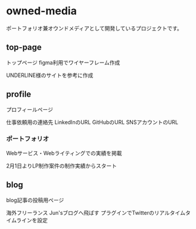# owned-media
ポートフォリオ兼オウンドメディアとして開発しているプロジェクトです。


## top-page
トップページ
figma利用でワイヤーフレーム作成

UNDERLINE様のサイトを参考に作成

## profile
プロフィールページ

仕事依頼用の連絡先
LinkedInのURL
GitHubのURL
SNSアカウントのURL

### ポートフォリオ
Webサービス・Webライティングでの実績を掲載

2月1日よりLP制作案件の制作実績からスタート

## blog
blog記事の投稿用ページ

海外フリーランス Jun'sブログへ飛ばす
プラグインでTwitterのリアルタイムタイムラインを設定

